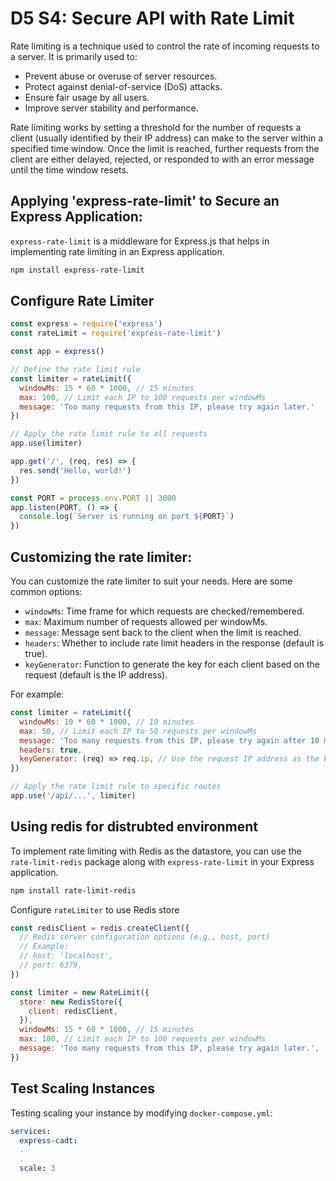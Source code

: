 # D5 S4: Secure API with Rate Limit

Rate limiting is a technique used to control the rate of incoming requests to a server. It is primarily used to:
- Prevent abuse or overuse of server resources.
- Protect against denial-of-service (DoS) attacks.
- Ensure fair usage by all users.
- Improve server stability and performance.

Rate limiting works by setting a threshold for the number of requests a client (usually identified by their IP address) can make to the server within a specified time window. Once the limit is reached, further requests from the client are either delayed, rejected, or responded to with an error message until the time window resets.

## Applying 'express-rate-limit' to Secure an Express Application:

`express-rate-limit` is a middleware for Express.js that helps in implementing rate limiting in an Express application.

```sh
npm install express-rate-limit
```

## Configure Rate Limiter

```js
const express = require('express')
const rateLimit = require('express-rate-limit')

const app = express()

// Define the rate limit rule
const limiter = rateLimit({
  windowMs: 15 * 60 * 1000, // 15 minutes
  max: 100, // Limit each IP to 100 requests per windowMs
  message: 'Too many requests from this IP, please try again later.'
})

// Apply the rate limit rule to all requests
app.use(limiter)

app.get('/', (req, res) => {
  res.send('Hello, world!')
})

const PORT = process.env.PORT || 3000
app.listen(PORT, () => {
  console.log(`Server is running on port ${PORT}`)
})
```

## Customizing the rate limiter:

You can customize the rate limiter to suit your needs. Here are some common options:

- `windowMs`: Time frame for which requests are checked/remembered.
- `max`: Maximum number of requests allowed per windowMs.
- `message`: Message sent back to the client when the limit is reached.
- `headers`: Whether to include rate limit headers in the response (default is true).
- `keyGenerator`: Function to generate the key for each client based on the request (default is the IP address).

For example:
```js
const limiter = rateLimit({
  windowMs: 10 * 60 * 1000, // 10 minutes
  max: 50, // Limit each IP to 50 requests per windowMs
  message: 'Too many requests from this IP, please try again after 10 minutes.',
  headers: true,
  keyGenerator: (req) => req.ip, // Use the request IP address as the key
})

// Apply the rate limit rule to specific routes
app.use('/api/...', limiter)
```

## Using redis for distrubted environment

To implement rate limiting with Redis as the datastore, you can use the `rate-limit-redis` package along with `express-rate-limit` in your Express application. 

```sh
npm install rate-limit-redis
```

Configure `rateLimiter` to use Redis store

```js
const redisClient = redis.createClient({
  // Redis server configuration options (e.g., host, port)
  // Example:
  // host: 'localhost',
  // port: 6379,
})

const limiter = new RateLimit({
  store: new RedisStore({
    client: redisClient,
  }),
  windowMs: 15 * 60 * 1000, // 15 minutes
  max: 100, // Limit each IP to 100 requests per windowMs
  message: 'Too many requests from this IP, please try again later.',
})
```

## Test Scaling Instances

Testing scaling your instance by modifying `docker-compose.yml`:

```yaml
services:
  express-cadt:
  .
  .
  scale: 3
```
